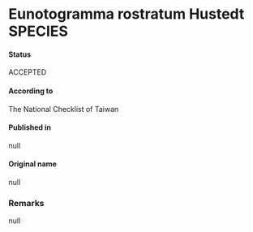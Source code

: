 Eunotogramma rostratum Hustedt SPECIES
=======

#### Status
ACCEPTED

#### According to
The National Checklist of Taiwan

#### Published in
null

#### Original name
null

### Remarks
null